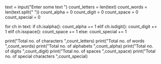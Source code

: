 text = input("Enter some text ")
count_letters = len(text)
count_words = len(text.split(" "))
count_alpha = 0
count_digit = 0
count_space = 0
count_special = 0

for ch in text:
    if ch.isalpha():
        count_alpha += 1
    elif ch.isdigit():
        count_digit += 1
    elif ch.isspace():
        count_space += 1
    else:
        count_special += 1
        


print("Total no. of characters ",count_letters)
print("Total no. of words ",count_words)
print("Total no. of alphabets ",count_alpha)
print("Total no. of digits ",count_digit)
print("Total no. of spaces ",count_space)
print("Total no. of special characters ",count_special)

